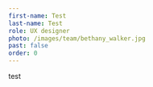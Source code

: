 ```yaml
---
first-name: Test
last-name: Test
role: UX designer
photo: /images/team/bethany_walker.jpg
past: false
order: 0
---
```

test